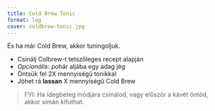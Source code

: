 ```yaml
---
title: Cold Brew Tonic
format: log
cover: coldbrew-tonic.jpg
---
```


És ha már Cold Brew, akkor tuningoljuk. 

* Csinálj Colbrew-t tetszőleges recept alapján
* *Opcionális*: pohár aljába egy adag jég
* Öntsük fel 2X mennyiségű tonikkal
* Jöhet rá **lassan** X mennyiségű Cold Brew

>FYI: Ha idegbeteg módjára csinálod, vagy először a kávét öntöd, akkor simán kifuthat.
